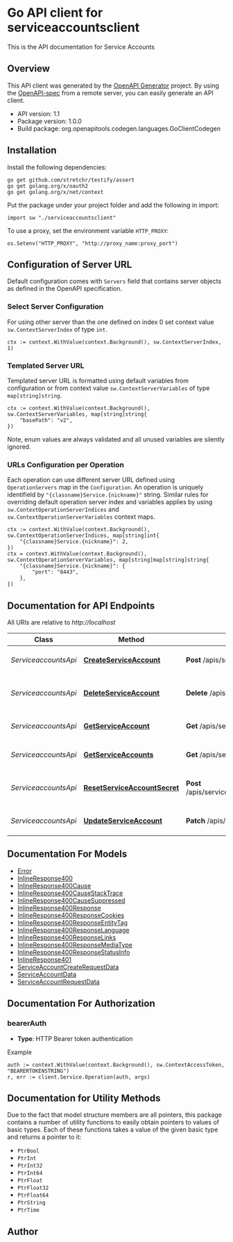 # Go API client for serviceaccountsclient

This is the API documentation for Service Accounts

## Overview
This API client was generated by the [OpenAPI Generator](https://openapi-generator.tech) project.  By using the [OpenAPI-spec](https://www.openapis.org/) from a remote server, you can easily generate an API client.

- API version: 1.1
- Package version: 1.0.0
- Build package: org.openapitools.codegen.languages.GoClientCodegen

## Installation

Install the following dependencies:

```shell
go get github.com/stretchr/testify/assert
go get golang.org/x/oauth2
go get golang.org/x/net/context
```

Put the package under your project folder and add the following in import:

```golang
import sw "./serviceaccountsclient"
```

To use a proxy, set the environment variable `HTTP_PROXY`:

```golang
os.Setenv("HTTP_PROXY", "http://proxy_name:proxy_port")
```

## Configuration of Server URL

Default configuration comes with `Servers` field that contains server objects as defined in the OpenAPI specification.

### Select Server Configuration

For using other server than the one defined on index 0 set context value `sw.ContextServerIndex` of type `int`.

```golang
ctx := context.WithValue(context.Background(), sw.ContextServerIndex, 1)
```

### Templated Server URL

Templated server URL is formatted using default variables from configuration or from context value `sw.ContextServerVariables` of type `map[string]string`.

```golang
ctx := context.WithValue(context.Background(), sw.ContextServerVariables, map[string]string{
	"basePath": "v2",
})
```

Note, enum values are always validated and all unused variables are silently ignored.

### URLs Configuration per Operation

Each operation can use different server URL defined using `OperationServers` map in the `Configuration`.
An operation is uniquely identifield by `"{classname}Service.{nickname}"` string.
Similar rules for overriding default operation server index and variables applies by using `sw.ContextOperationServerIndices` and `sw.ContextOperationServerVariables` context maps.

```
ctx := context.WithValue(context.Background(), sw.ContextOperationServerIndices, map[string]int{
	"{classname}Service.{nickname}": 2,
})
ctx = context.WithValue(context.Background(), sw.ContextOperationServerVariables, map[string]map[string]string{
	"{classname}Service.{nickname}": {
		"port": "8443",
	},
})
```

## Documentation for API Endpoints

All URIs are relative to *http://localhost*

Class | Method | HTTP request | Description
------------ | ------------- | ------------- | -------------
*ServiceaccountsApi* | [**CreateServiceAccount**](docs/ServiceaccountsApi.md#createserviceaccount) | **Post** /apis/service_accounts/v1 | Create service account
*ServiceaccountsApi* | [**DeleteServiceAccount**](docs/ServiceaccountsApi.md#deleteserviceaccount) | **Delete** /apis/service_accounts/v1/{id} | Delete service account by id
*ServiceaccountsApi* | [**GetServiceAccount**](docs/ServiceaccountsApi.md#getserviceaccount) | **Get** /apis/service_accounts/v1/{id} | Get service account by id
*ServiceaccountsApi* | [**GetServiceAccounts**](docs/ServiceaccountsApi.md#getserviceaccounts) | **Get** /apis/service_accounts/v1 | List all service accounts
*ServiceaccountsApi* | [**ResetServiceAccountSecret**](docs/ServiceaccountsApi.md#resetserviceaccountsecret) | **Post** /apis/service_accounts/v1/{id}/resetSecret | Reset service account secret by id
*ServiceaccountsApi* | [**UpdateServiceAccount**](docs/ServiceaccountsApi.md#updateserviceaccount) | **Patch** /apis/service_accounts/v1/{id} | Update service account


## Documentation For Models

 - [Error](docs/Error.md)
 - [InlineResponse400](docs/InlineResponse400.md)
 - [InlineResponse400Cause](docs/InlineResponse400Cause.md)
 - [InlineResponse400CauseStackTrace](docs/InlineResponse400CauseStackTrace.md)
 - [InlineResponse400CauseSuppressed](docs/InlineResponse400CauseSuppressed.md)
 - [InlineResponse400Response](docs/InlineResponse400Response.md)
 - [InlineResponse400ResponseCookies](docs/InlineResponse400ResponseCookies.md)
 - [InlineResponse400ResponseEntityTag](docs/InlineResponse400ResponseEntityTag.md)
 - [InlineResponse400ResponseLanguage](docs/InlineResponse400ResponseLanguage.md)
 - [InlineResponse400ResponseLinks](docs/InlineResponse400ResponseLinks.md)
 - [InlineResponse400ResponseMediaType](docs/InlineResponse400ResponseMediaType.md)
 - [InlineResponse400ResponseStatusInfo](docs/InlineResponse400ResponseStatusInfo.md)
 - [InlineResponse401](docs/InlineResponse401.md)
 - [ServiceAccountCreateRequestData](docs/ServiceAccountCreateRequestData.md)
 - [ServiceAccountData](docs/ServiceAccountData.md)
 - [ServiceAccountRequestData](docs/ServiceAccountRequestData.md)


## Documentation For Authorization



### bearerAuth

- **Type**: HTTP Bearer token authentication

Example

```golang
auth := context.WithValue(context.Background(), sw.ContextAccessToken, "BEARERTOKENSTRING")
r, err := client.Service.Operation(auth, args)
```


## Documentation for Utility Methods

Due to the fact that model structure members are all pointers, this package contains
a number of utility functions to easily obtain pointers to values of basic types.
Each of these functions takes a value of the given basic type and returns a pointer to it:

* `PtrBool`
* `PtrInt`
* `PtrInt32`
* `PtrInt64`
* `PtrFloat`
* `PtrFloat32`
* `PtrFloat64`
* `PtrString`
* `PtrTime`

## Author



